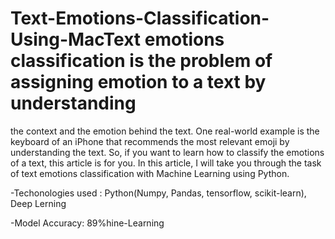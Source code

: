 # Text-Emotions-Classification-Using-MacText emotions classification is the problem of assigning emotion to a text by understanding 
	
the context and the emotion behind the text. One real-world example is the keyboard of an iPhone that recommends the most relevant emoji by understanding the text. So, if you want to learn how to classify the emotions of a text, this article is for you. In this article, I will take you through the task of text emotions classification
with Machine Learning using Python.

-Techonologies used : Python(Numpy, Pandas, tensorflow, scikit-learn), Deep Lerning

-Model Accuracy: 89%hine-Learning
